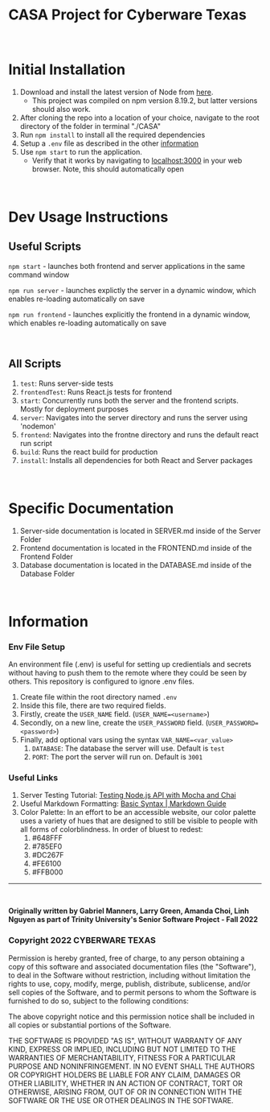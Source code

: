 # CASA Project for Cyberware Texas

<br>

# Initial Installation
1. Download and install the latest version of Node from [here](https://nodejs.org/en/download/).
    - This project was compiled on npm version 8.19.2, but latter versions should also work. 
2. After cloning the repo into a location of your choice, navigate to the root directory of the folder in terminal "./CASA"
3. Run `npm install` to install all the required dependencies
4. Setup a `.env` file as described in the other [information](#information)
5. Use `npm start` to run the application. 
    - Verify that it works by navigating to [localhost:3000](localhost:3000) in your web browser. Note, this should automatically open

<br>  

# Dev Usage Instructions

## Useful Scripts

`npm start` - launches both frontend and server applications in the same command window

`npm run server` - launches explictly the server in a dynamic window, which enables re-loading automatically on save

`npm run frontend` - launches explicitly the frontend in a dynamic window, which enables re-loading automatically on save

<br>

## All Scripts
1. `test`: Runs server-side tests
2. `frontendTest`: Runs React.js tests for frontend
3. `start`: Concurrently runs both the server and the frontend scripts. Mostly for deployment purposes
4. `server`: Navigates into the server directory and runs the server using 'nodemon'
5. `frontend`: Navigates into the frontne directory and runs the default react run script
6. `build`: Runs the react build for production
7. `install`: Installs all dependencies for both React and Server packages

<br>

# Specific Documentation
1. Server-side documentation is located in SERVER.md inside of the Server Folder
2.  Frontend documentation is located in the FRONTEND.md inside of the Frontend Folder
3. Database documentation is located in the DATABASE.md inside of the Database Folder

<br>

# Information

### Env File Setup
An environment file (.env) is useful for setting up credientials and secrets without having to push them to the remote where they could be seen by others. This repository is configured to ignore .env files.
1. Create file within the root directory named `.env`
2. Inside this file, there are two required fields. 
3. Firstly, create the `USER_NAME` field. (`USER_NAME=<username>`)
4. Secondly, on a new line, create the `USER_PASSWORD` field. (`USER_PASSWORD=<password>`)
5. Finally, add optional vars using the syntax `VAR_NAME=<var_value>`
    1. `DATABASE`: The database the server will use. Default is `test`
    2. `PORT`: The port the server will run on. Default is `3001`

### Useful Links
1. Server Testing Tutorial: [Testing Node.js API with Mocha and Chai](https://medium.com/@ebenwoodward/testing-a-node-js-with-mocha-and-chai-11288460eaf8)
2. Useful Markdown Formatting: [Basic Syntax | Markdown Guide](https://www.markdownguide.org/basic-syntax/)
3. Color Palette: In an effort to be an accessible website, our color palette uses a variety of hues that are designed to still be visible to people with all forms of colorblindness. In order of bluest to redest: 
    1. #648FFF
    2. #785EF0
    3. #DC267F
    4. #FE6100
    5. #FFB000

---

<br>

**Originally written by Gabriel Manners, Larry Green, Amanda Choi, Linh Nguyen as part of Trinity University's Senior Software Project - Fall 2022**

### Copyright 2022 CYBERWARE TEXAS

Permission is hereby granted, free of charge, to any person obtaining a copy of this software and associated documentation files (the "Software"), to deal in the Software without restriction, including without limitation the rights to use, copy, modify, merge, publish, distribute, sublicense, and/or sell copies of the Software, and to permit persons to whom the Software is furnished to do so, subject to the following conditions:

The above copyright notice and this permission notice shall be included in all copies or substantial portions of the Software.

THE SOFTWARE IS PROVIDED "AS IS", WITHOUT WARRANTY OF ANY KIND, EXPRESS OR IMPLIED, INCLUDING BUT NOT LIMITED TO THE WARRANTIES OF MERCHANTABILITY, FITNESS FOR A PARTICULAR PURPOSE AND NONINFRINGEMENT. IN NO EVENT SHALL THE AUTHORS OR COPYRIGHT HOLDERS BE LIABLE FOR ANY CLAIM, DAMAGES OR OTHER LIABILITY, WHETHER IN AN ACTION OF CONTRACT, TORT OR OTHERWISE, ARISING FROM, OUT OF OR IN CONNECTION WITH THE SOFTWARE OR THE USE OR OTHER DEALINGS IN THE SOFTWARE.
